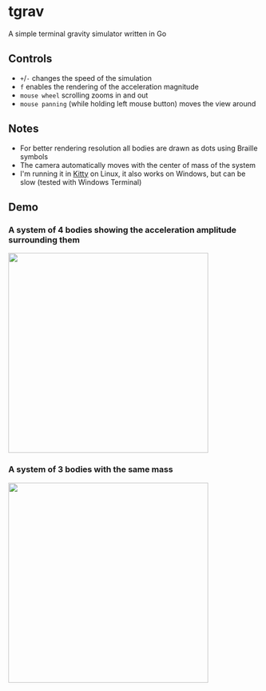 # tgrav
A simple terminal gravity simulator written in Go

## Controls
* `+`/`-` changes the speed of the simulation
* `f` enables the rendering of the acceleration magnitude
* `mouse wheel` scrolling zooms in and out
* `mouse panning` (while holding left mouse button) moves the view around

## Notes
* For better rendering resolution all bodies are drawn as dots using Braille symbols
* The camera automatically moves with the center of mass of the system
* I'm running it in [Kitty](https://github.com/kovidgoyal/kitty) on Linux, it also works on Windows, but can be slow (tested with Windows Terminal) 

## Demo
### A system of 4 bodies showing the acceleration amplitude surrounding them
<a href="https://asciinema.org/a/656354" ><img src="https://asciinema.org/a/656354.png" width="400"></a>

### A system of 3 bodies with the same mass
<a href="https://asciinema.org/a/656358" ><img src="https://asciinema.org/a/656358.png" width="400"></a>
